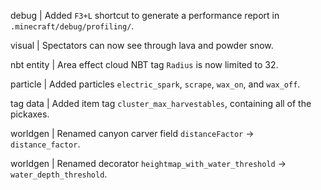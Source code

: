 debug | Added `F3+L` shortcut to generate a performance report in `.minecraft/debug/profiling/`.

visual | Spectators can now see through lava and powder snow.

nbt entity | Area effect cloud NBT tag `Radius` is now limited to 32.

particle | Added particles `electric_spark`, `scrape`, `wax_on`, and `wax_off`.

tag data | Added item tag `cluster_max_harvestables`, containing all of the pickaxes.

worldgen | Renamed canyon carver field `distanceFactor` -> `distance_factor`.

worldgen | Renamed decorator `heightmap_with_water_threshold` -> `water_depth_threshold`.

